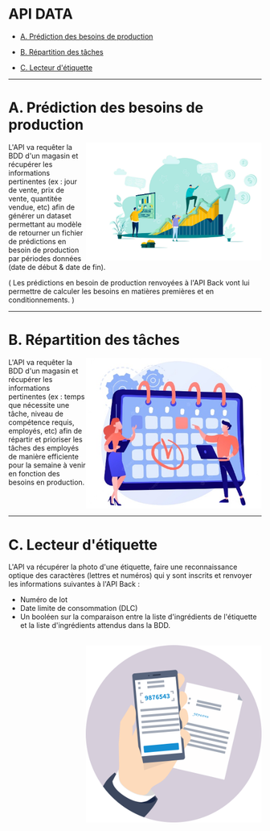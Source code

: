 # API DATA

</div>

- [A. Prédiction des besoins de production](#production)

- [B. Répartition des tâches](#repartition)

- [C. Lecteur d'étiquette](#lecteur)

***

# A. Prédiction des besoins de production <a id="production"></a>

<img align="right" src="/img/production.jpg" width=350>

L'API va requêter la BDD d'un magasin et récupérer les informations pertinentes (ex : jour de vente, prix de vente, quantitée vendue, etc) afin de générer un dataset permettant au modèle de retourner un fichier de prédictions en besoin de production par périodes données (date de début & date de fin).

( Les prédictions en besoin de production renvoyées à l'API Back vont lui permettre de calculer les besoins en matières premières et en conditionnements. )
<br clear="right"/>



***

# B. Répartition des tâches <a id="repartition"></a>

<img align="right" src="/img/repartition.jpg" width=350>

L'API va requêter la BDD d'un magasin et récupérer les informations pertinentes (ex : temps que nécessite une tâche, niveau de compétence requis, employés, etc) afin de répartir et prioriser les tâches des employés de manière efficiente pour la semaine à venir en fonction des besoins en production.
<br clear="right"/>


***

# C. Lecteur d'étiquette <a id="lecteur"></a>

L'API va récupérer la photo d'une étiquette, faire une reconnaissance optique des caractères (lettres et numéros) qui y sont inscrits et renvoyer les informations suivantes à l'API Back :

- Numéro de lot
- Date limite de consommation (DLC)
- Un booléen sur la comparaison entre la liste d'ingrédients de l'étiquette et la liste d'ingrédients attendus dans la BDD.

<br clear="right"/>

<img align="right" src="/img/lecteur.png" width=350>
